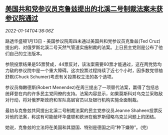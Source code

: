 <!--1642136462000-->
[美国共和党参议员克鲁兹提出的北溪二号制裁法案未获参议院通过](https://cn.reuters.com/article/us-senator-cruz-nord-stream2-bill-0114-idCNKBS2JO0AO)
------

<div><i>2022-01-14T04:36:06Z</i></div><p>路透华盛顿1月13日 - 美国参议院周四未通过美国共和党参议员克鲁兹(Ted Cruz)提出的、对俄罗斯北溪二号天然气管道实施制裁的法案。上日民主党则是公布了他们自己的立法版本。</p><p>参院投票结果是55票赞成，44票反对，该法案需要60票才能通过，这在两党势均力敌的参议院中是一个重大障碍。这次投票过程持续了近七个小时，因多数党领袖舒默(Chuck Schumer)考虑有关投票权立法的各个选项。</p><p>参议员梅嫩德斯(Robert Menendez)在周三提出了一项替代法案，赢得了包括总统拜登在内的许多民主党同僚的支持。法案内容显示，如果莫斯科对乌克兰采取敌对行动，将对俄罗斯政府和军队高层官员以及银行机构实施全面制裁。</p><p>最初与克鲁兹共同提出北溪二号制裁法案的民主党参议员Jeanne Shaheen投票反对他的法案，称这有可能破坏华盛顿和欧洲在俄罗斯侵略乌克兰问题上的团结。</p><p>她说，克鲁兹的立法将在美国和其盟国、特别是德国之间“种下嫌隙”。(完)</p>
